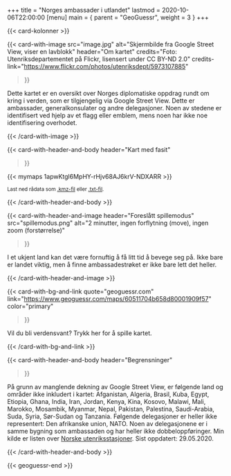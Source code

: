 +++
title = "Norges ambassader i utlandet"
lastmod = 2020-10-06T22:00:00
[menu]
main = { parent = "GeoGuessr", weight = 3 }
+++

<!-- markdownlint-disable MD033 MD034 -->

{{< card-kolonner >}}

{{< card-with-image
 src="image.jpg"
 alt="Skjermbilde fra Google Street View, viser en lavblokk"
 header="Om kartet"
 credits="Foto: Utenriksdepartementet på Flickr, lisensert under CC BY-ND 2.0"
 credits-link="https://www.flickr.com/photos/utenriksdept/5973107885"
>}}

Dette kartet er en oversikt over Norges diplomatiske oppdrag rundt om kring i verden,
som er tilgjengelig via Google Street View. Dette er ambassader, generalkonsulater og andre
delegasjoner. Noen av stedene er identifisert ved hjelp av et flagg eller emblem, mens noen
har ikke noe identifisering overhodet.

{{< /card-with-image >}}

{{< card-with-header-and-body
 header="Kart med fasit"
>}}

{{< mymaps 1apwKtgl6MpHY-rHjv68AJ6krV-NDXARR >}}

<small>Last ned rådata som
<a href="rawdata.kmz">.kmz-fil</a> eller <a href="rawdatatxt.txt">.txt-fil</a>.</small>

{{< /card-with-header-and-body >}}

{{< card-with-header-and-image
 header="Foreslått spillemodus"
 src="spillemodus.png"
 alt="2 minutter, ingen forflytning (move), ingen zoom (forstørrelse)"
>}}

I et ukjent land kan det være fornuftig å få litt tid å bevege seg på. Ikke bare er landet
viktig, men å finne ambassadestrøket er ikke bare lett det heller.

{{< /card-with-header-and-image >}}

{{< card-with-bg-and-link
 quote="geoguessr.com"
 link="https://www.geoguessr.com/maps/60511704b658d80001909f57"
 color="primary"
>}}

Vil du bli verdensvant? Trykk her for å spille kartet.

{{< /card-with-bg-and-link >}}

{{< card-with-header-and-body
 header="Begrensninger"
>}}

På grunn av manglende dekning av Google Street View, er følgende land og områder ikke inkludert
i kartet: Afganistan, Algeria, Brasil, Kuba, Egypt, Etiopia, Ghana, India, Iran, Jordan, Kenya,
Kina, Kosovo, Malawi, Mali, Marokko, Mosambik, Myanmar, Nepal, Pakistan, Palestina,
Saudi-Arabia, Suda, Syria, Sør-Sudan og Tanzania. Følgende delegasjoner er heller ikke
representert: Den afrikanske union, NATO. Noen av delegasjonene er i samme bygning som
ambassaden og har heller ikke dobbeloppføringer. Min kilde er listen over
<a href="https://www.regjeringen.no/no/dep/ud/org/utenriksstasjoner/id524467/">Norske
utenriksstasjoner</a>. Sist oppdatert: 29.05.2020.

{{< /card-with-header-and-body >}}

{{< geoguessr-end >}}
